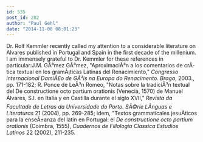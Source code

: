 ```yaml
---
id: 535
post_id: 282
author: "Paul Gehl"
date: "2014-11-08 08:01:23"
---
```

Dr. Rolf Kemmler recently called my attention to a considerable literature on Alvares published in Portugal and Spain in the first decade of the millenium. I am immensely grateful to Dr. Kemmler for these references in particular:J.M. GÃ³mez GÃ³mez, "AproximaciÃ³n a los comentarios de crÃ­tica textual en los gramÃ¡ticas Latinas del Renacimiento," <em>Congresso internacional DamiÃ£o de GÃ³is na Europa do Renacimento. Braga</em>, 2003., pp. 171-182; R. Ponce de LeÃ³n Romeo, "Notas sobre la tradiciÃ³n textual del De constructione octo partium orationis (Venecia, 1570) de Manuel Ãlvares, S.I. en Italia y en Castilla durante el siglo XVII," <em>Revista da Facultade de Letras da Universidade do Porto. SÃ©rie LÃ­nguas e Literaturas</em> 21 (2004), pp. 269-285; idem, "Textos grammaticales jesuÃ­ticos para la enseÃ±anza del latin en Portugal: el <em> De constructione octo partium orationis </em>(Coimbra, 1555), <em>Cuadernos de Fillologia Classica Estudios Latinos</em> 22 (2002), 211-235.

